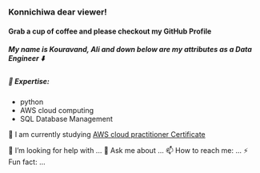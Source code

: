 



### Konnichiwa dear viewer! 
#### Grab a cup of coffee and please checkout my GitHub Profile

##### My name is Kouravand, Ali and down below are my attributes as a Data Engineer ⬇️

#####  🔭  Expertise: 
* python 
* AWS cloud computing 
* SQL Database Management 


🌱 I am currently studying [AWS cloud practitioner Certificate](https://aws.amazon.com/certification/certified-cloud-practitioner/)

🤔 I’m looking for help with ...
💬 Ask me about ...
📫 How to reach me: ...
⚡ Fun fact: ...

